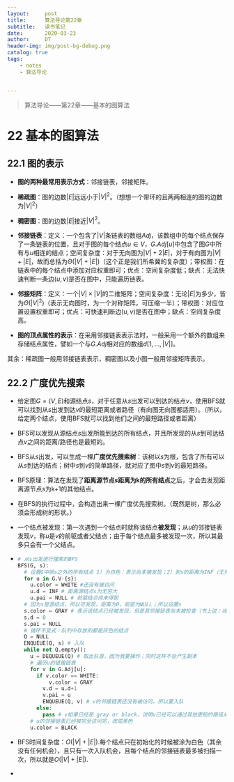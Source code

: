 ```yaml
---
layout:     post
title:      算法导论第22章
subtitle:   读书笔记
date:       2020-03-23
author:     DT
header-img: img/post-bg-debug.png
catalog: true
tags:
    - notes
    - 算法导论


---
```


> 算法导论——第22章——基本的图算法

# 22 基本的图算法

## 22.1 图的表示

* **图的两种最常用表示方式**：邻接链表，邻接矩阵。

* **稀疏图**：图的边数$|E|$远远小于$|V|^2$。（想想一个带环的且两两相连的图的边数为$|V|^2$）

* **稠密图**：图的边数$|E|$接近$|V|^2$。

* **邻接链表**：定义：一个包含了$|V|$条链表的数组$Adj$，该数组中的每个结点保存了一条链表的位置，且对于图的每个结点$u \in V$，$G.Adj[u]$中包含了图$G$中所有与$u$相连的结点；空间复杂度：对于无向图为$|V|+2|E|$，对于有向图为$|V|+|E|$，故而总括为$\Theta(|V|+|E|)$（这个正是我们所希冀的复杂度）；带权图：在链表中的每个结点中添加对应权重即可；优点：空间复杂度低；缺点：无法快速判断一条边$(u,v)$是否在图中，只能遍历链表。

* **邻接矩阵**：定义：一个$|V|\times|V|$的二维矩阵；空间复杂度：无论$|E|$为多少，皆为$\Theta(|V|^2)$（表示无向图时，为一个对称矩阵，可压缩一半）；带权图：对应位置设置权重即可；优点：可快速判断边$(u,v)$是否在图中；缺点：空间复杂度高。

* **图的顶点属性的表示**：在采用邻接链表表示法时，一般采用一个额外的数组来存储结点属性，譬如一个与$G.Adj$相对应的数组$d[1,...,|V|]$。

其余：稀疏图一般用邻接链表表示，稠密图以及小图一般用邻接矩阵表示。

## 22.2 广度优先搜索

* 给定图$G=(V,E)$和源结点$s$，对于任意从$s$出发可以到达的结点$v$，使用BFS就可以找到从$s$出发到达$v$的最短距离或者路径（有向图无向图都适用）。（所以，给定两个结点，使用BFS就可以找到他们之间的最短路径或者距离）

* BFS可以发现从源结点$s$出发所能到达的所有结点，并且所发现的从$s$到可达结点$v$之间的距离/路径也是最短的。

* BFS从$s$出发，可以生成一棵**广度优先搜索树**：该树以$s$为根，包含了所有可以从$s$到达的结点；树中$s$到$v$的简单路径，就对应了图中$s$到$v$的最短路径。

* BFS原理：算法在发现了**距离源节点$s$距离为k的所有结点**之后，才会去发现距离源节点$s$为k+1的其他结点。

* 在BFS的执行过程中，会构造出来一棵广度优先搜索树。（既然是树，那么必须会形成树的形状。）

* 一个结点被发现：第一次遇到一个结点时就称该结点**被发现**；从$u$的邻接链表发现$v$，称$u$是$v$的前驱或者父结点；由于每个结点最多被发现一次，所以其最多只会有一个父结点。

* ```python
  # 从s出发进行搜索的BFS
  BFS(G, s):
    # 设置G中除s之外的所有结点 1）为白色：表示尚未被发现；2）到s的距离为INF（无穷大）；3）前驱为NULL
    for u in G.V-{s}:
      u.color = WHITE #还没有被访问
      u.d = INF # 距离源结点s为无穷大
      u.pai = NULL # 前驱结点尚未得到
    # 因为s是源结点，所以可发现，距离为0，前驱为NULL；所以设置s
    s.color = GRAY # 表示该结点已经被发现，但是其邻接链表尚未被检查（书上说：尚未被完全检查；我认为是压根还没被检查）
    s.d = 0
    s.pai = NULL
    # 循环不变式：队列中存放的都是灰色的结点
    Q = NULL
    ENQUEUE(Q, s) # 入队
    while not Q.empty():
      u = DEQUEUE(Q) # 取出队首，因为我要操作；同时这样不会产生副本
      # 遍历u的链接链表
      for v in G.Adj[u]:
        if v.color == WHITE:
        	v.color = GRAY
          v.d = u.d+1
          v.pai = u
          ENQUEUE(Q, v) # v的邻接链表还没有被访问，所以要入队
        else:
          pass # v如果已经是 gray or black，说明v已经可以通过其他更短的路径从s出发到达了，没有必要走s....->u->v的路径
      # u的邻接链表已经被完全访问完，改成黑色
      u.color = BLACK
  ```

* BFS时间复杂度：$O(|V|+|E|)$.每个结点只在初始化的时候被涂为白色（其余没有任何机会），且只有一次入队机会，且每个结点的邻接链表最多被扫描一次，所以就是$O(|V|+|E|)$.

* 

